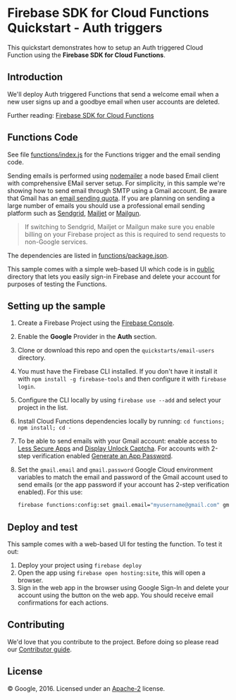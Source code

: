# Firebase SDK for Cloud Functions Quickstart - Auth triggers

This quickstart demonstrates how to setup an Auth triggered Cloud Function using the **Firebase SDK for Cloud Functions**.


## Introduction

We'll deploy Auth triggered Functions that send a welcome email when a new user signs up and a goodbye email when user accounts are deleted.

Further reading: [Firebase SDK for Cloud Functions](https://firebase.google.com/docs/functions/)


## Functions Code

See file [functions/index.js](functions/index.js) for the Functions trigger and the email sending code.

Sending emails is performed using [nodemailer](https://www.npmjs.com/package/nodemailer) a node based Email client with comprehensive EMail server setup. For simplicity, in this sample we're showing how to send email through SMTP using a Gmail account. Be aware that Gmail has an [email sending quota](https://support.google.com/mail/answer/22839). If you are planning on sending a large number of emails you should use a professional email sending platform such as [Sendgrid](https://console.cloud.google.com/launcher/details/sendgrid-app/sendgrid-email), [Mailjet](https://www.mailjet.com/google) or [Mailgun](http://www.mailgun.com/google).

>If switching to Sendgrid, Mailjet or Mailgun make sure you enable billing on your Firebase project as this is required to send requests to non-Google services.

The dependencies are listed in [functions/package.json](functions/package.json).

This sample comes with a simple web-based UI which code is in [public](public) directory that lets you easily sign-in Firebase and delete your account for purposes of testing the Functions.


## Setting up the sample

 1. Create a Firebase Project using the [Firebase Console](https://console.firebase.google.com).
 1. Enable the **Google** Provider in the **Auth** section.
 1. Clone or download this repo and open the `quickstarts/email-users` directory.
 1. You must have the Firebase CLI installed. If you don't have it install it with `npm install -g firebase-tools` and then configure it with `firebase login`.
 1. Configure the CLI locally by using `firebase use --add` and select your project in the list.
 1. Install Cloud Functions dependencies locally by running: `cd functions; npm install; cd -`
 1. To be able to send emails with your Gmail account: enable access to [Less Secure Apps](https://www.google.com/settings/security/lesssecureapps) and [Display Unlock Captcha](https://accounts.google.com/DisplayUnlockCaptcha). For accounts with 2-step verification enabled [Generate an App Password](https://support.google.com/accounts/answer/185833).
 1. Set the `gmail.email` and `gmail.password` Google Cloud environment variables to match the email and password of the Gmail account used to send emails (or the app password if your account has 2-step verification enabled). For this use:

    ```bash
    firebase functions:config:set gmail.email="myusername@gmail.com" gmail.password="secretpassword"
    ```
 


## Deploy and test

This sample comes with a web-based UI for testing the function. To test it out:

 1. Deploy your project using `firebase deploy`
 1. Open the app using `firebase open hosting:site`, this will open a browser.
 1. Sign in the web app in the browser using Google Sign-In and delete your account using the button on the web app. You should receive email confirmations for each actions.


## Contributing

We'd love that you contribute to the project. Before doing so please read our [Contributor guide](../../CONTRIBUTING.md).


## License

© Google, 2016. Licensed under an [Apache-2](../../LICENSE) license.
